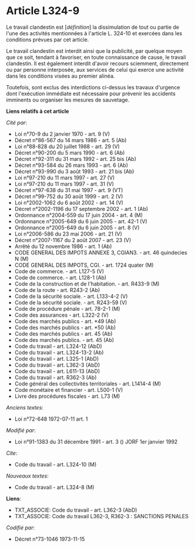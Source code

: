 # Article L324-9

Le travail clandestin est [*définition*] la dissimulation de tout ou partie de l'une des activités mentionnées à l'article L.
324-10 et exercées dans les conditions prévues par cet article.

Le travail clandestin est interdit ainsi que la publicité, par quelque moyen que ce soit, tendant à favoriser, en toute
connaissance de cause, le travail clandestin. Il est également interdit d'avoir recours sciemment, directement ou par
personne interposée, aux services de celui qui exerce une activité dans les conditions visées au premier alinéa.

Toutefois, sont exclus des interdictions ci-dessus les travaux d'urgence dont l'exécution immédiate est nécessaire pour
prévenir les accidents imminents ou  organiser les mesures de sauvetage.

**Liens relatifs à cet article**

_Cité par_:

  - Loi n°70-9 du 2 janvier 1970 - art. 9 (V)
  - Décret n°86-567 du 14 mars 1986 - art. 5 (Ab)
  - Loi n°88-828 du 20 juillet 1988 - art. 29 (V)
  - Décret n°90-200 du 5 mars 1990 - art. 6 (Ab)
  - Décret n°92-311 du 31 mars 1992 - art. 25 bis (Ab)
  - Décret n°93-584 du 26 mars 1993 - art. 6 (Ab)
  - Décret n°93-990 du 3 août 1993 - art. 21 bis (Ab)
  - Loi n°97-210 du 11 mars 1997 - art. 27 (V)
  - Loi n°97-210 du 11 mars 1997 - art. 31 (V)
  - Décret n°97-638 du 31 mai 1997 - art. 9 (VT)
  - Décret n°99-752 du 30 août 1999 - art. 2 (V)
  - Loi n°2002-1062 du 6 août 2002 - art. 14 (V)
  - Décret n°2002-1196 du 17 septembre 2002 - art. 1 (Ab)
  - Ordonnance n°2004-559 du 17 juin 2004 - art. 4 (M)
  - Ordonnance n°2005-649 du 6 juin 2005 - art. 42-1 (V)
  - Ordonnance n°2005-649 du 6 juin 2005 - art. 8 (V)
  - Loi n°2006-586 du 23 mai 2006 - art. 21 (V)
  - Décret n°2007-1167 du 2 août 2007 - art. 23 (V)
  - Arrêté du 12 novembre 1986 - art. 1 (Ab)
  - CODE GENERAL DES IMPOTS ANNEXE 3, CGIAN3. - art. 46 quindecies N (M)
  - CODE GENERAL DES IMPOTS, CGI. - art. 1724 quater (M)
  - Code de commerce. - art. L127-5 (V)
  - Code de commerce. - art. L128-1 (Ab)
  - Code de la construction et de l'habitation. - art. R433-9 (M)
  - Code de la route - art. R243-2 (Ab)
  - Code de la sécurité sociale. - art. L133-4-2 (V)
  - Code de la sécurité sociale. - art. R243-59 (V)
  - Code de procédure pénale - art. 78-2-1 (M)
  - Code des assurances - art. L322-2 (V)
  - Code des marchés publics - art. *49 (Ab)
  - Code des marchés publics - art. *50 (Ab)
  - Code des marchés publics - art. 45 (Ab)
  - Code des marchés publics. - art. 45 (Ab)
  - Code du travail - art. L324-12 (AbD)
  - Code du travail - art. L324-13-2 (Ab)
  - Code du travail - art. L325-1 (AbD)
  - Code du travail - art. L362-3 (AbD)
  - Code du travail - art. L611-13 (AbD)
  - Code du travail - art. R362-3 (Ab)
  - Code général des collectivités territoriales - art. L1414-4 (M)
  - Code monétaire et financier - art. L500-1 (V)
  - Livre des procédures fiscales - art. L73 (M)

_Anciens textes_:

  - Loi n°72-648 1972-07-11 art. 1

_Modifié par_:

  - Loi n°91-1383 du 31 décembre 1991 - art. 3 () JORF 1er janvier 1992

_Cite_:

  - Code du travail - art. L324-10 (M)

_Nouveaux textes_:

  - Code du travail - art. L324-8 (M)

**Liens**:

  - TXT_ASSOCIE: Code du travail - art. L362-3 (AbD)
  - TXT_ASSOCIE: Code du travail L362-3, R362-3 : SANCTIONS PENALES

_Codifié par_:

  - Décret n°73-1046 1973-11-15
